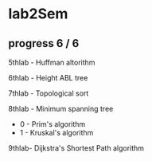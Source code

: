 # lab2Sem

## progress 6 / 6  

5thlab - Huffman altorithm    

6thlab - Height ABL tree  
   
7thlab - Topological sort  

8thlab - Minimum spanning tree  
   - 0 - Prim's algorithm  
   - 1 - Kruskal's algorithm  
   
9thlab-  Dijkstra's Shortest Path algorithm
